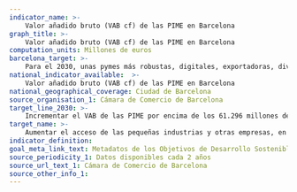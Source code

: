 ```yaml
---
indicator_name: >-
    Valor añadido bruto (VAB cf) de las PIME en Barcelona
graph_title: >-
    Valor añadido bruto (VAB cf) de las PIME en Barcelona
computation_units: Millones de euros
barcelona_target: >-
    Para el 2030, unas pymes más robustas, digitales, exportadoras, diversificadas, sostenibles generadoras de puestos de trabajo
national_indicator_available:  >-
    Valor añadido bruto (VAB cf) de las PIME en Barcelona
national_geographical_coverage: Ciudad de Barcelona 
source_organisation_1: Cámara de Comercio de Barcelona
target_line_2030: >-
    Incrementar el VAB de las PIME por encima de los 61.296 millones de euros en Barcelona
target_name: >-
    Aumentar el acceso de las pequeñas industrias y otras empresas, en particular en los países en desarrollo, a los servicios financieros, incluyendo los créditos asequibles, y su integración en las cadenas de valor y los mercados
indicator_definition:
goal_meta_link_text: Metadatos de los Objetivos de Desarrollo Sostenible de las Naciones Unidas (pdf 894kB)
source_periodicity_1: Datos disponibles cada 2 años
source_url_text_1: Cámara de Comercio de Barcelona
source_other_info_1:
---
```

